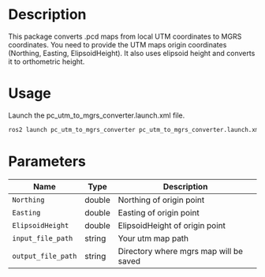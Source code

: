 # Description

This package converts .pcd maps from local UTM coordinates to MGRS coordinates.
You need to provide the UTM maps origin coordinates (Northing, Easting, ElipsoidHeight).
It also uses elipsoid height and converts it to orthometric height.
# Usage

Launch the pc_utm_to_mgrs_converter.launch.xml file.
```bash
ros2 launch pc_utm_to_mgrs_converter pc_utm_to_mgrs_converter.launch.xml
```
# Parameters
| Name                | Type   | Description                            |
|---------------------|--------|----------------------------------------|
| `Northing`          | double | Northing of origin point               |
| `Easting`           | double | Easting of origin point                |
| `ElipsoidHeight`    | double | ElipsoidHeight of origin point         |
| `input_file_path`   | string | Your utm map path                      |
| `output_file_path`  | string | Directory where mgrs map will be saved |
